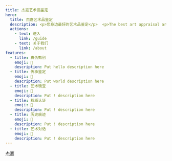 ```yaml
---
title: 杰嘉艺术品鉴定
hero:
  title: 杰嘉艺术品鉴定
  description: <p>您身边最好的艺术品鉴定</p>  <p>The best art appraisal around you 🚀</p>
  actions:
    - text: 进入
      link: /guide
    - text: 关于我们
      link: /about
features:
  - title: 真伪甄别
    emoji: 💎
    description: Put hello description here
  - title: 传承鉴定
    emoji: 🌈
    description: Put world description here
  - title: 艺术瑰宝
    emoji: 🚀
    description: Put ! description here
  - title: 权威认证
    emoji: 🚀
    description: Put ! description here
  - title: 历史痕迹
    emoji: 🚀
    description: Put ! description here
  - title: 艺术对话
    emoji: 🚀
    description: Put ! description here
---
```


杰嘉
